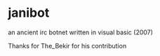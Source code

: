 # janibot
an ancient irc botnet written in visual basic (2007)

Thanks for The_Bekir for his contribution
